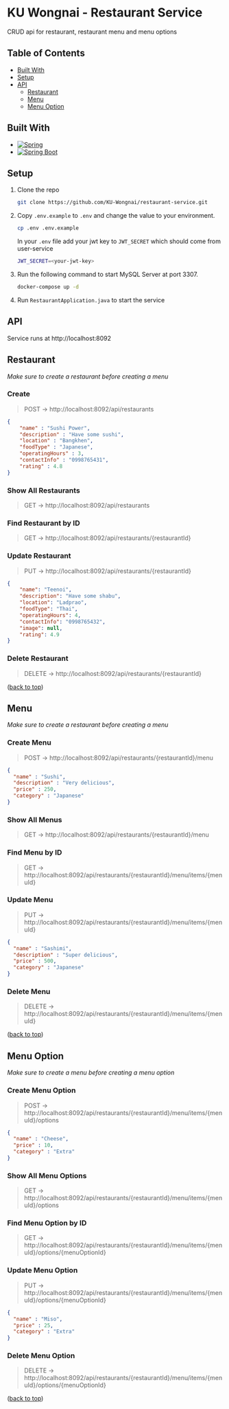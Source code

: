# KU Wongnai - Restaurant Service
CRUD api for restaurant, restaurant menu and menu options

## Table of Contents
* [Built With](#built-with)
* [Setup](#setup)
* [API](#api)
  * [Restaurant](#restaurant)
  * [Menu](#menu)
  * [Menu Option](#menu-option)

## Built With

* [![Spring][Spring.io]][Spring-url]
* [![Spring Boot][Spring.io/spring-boot]][Spring-url]

## Setup
1. Clone the repo
    ```sh
    git clone https://github.com/KU-Wongnai/restaurant-service.git
    ```
2. Copy `.env.example` to `.env` and change the value to your environment.
    ```sh
    cp .env .env.example
    ``` 
   In your `.env` file add your jwt key to `JWT_SECRET` which should come from user-service
    ```sh
    JWT_SECRET=<your-jwt-key>
    ```

3. Run the following command to start MySQL Server at port 3307.
    ```sh
    docker-compose up -d
    ```

4. Run `RestaurantApplication.java` to start the service

## API
Service runs at http://localhost:8092

## Restaurant
*Make sure to create a restaurant before creating a menu*
### Create
> POST -> http://localhost:8092/api/restaurants
```json
{
    "name" : "Sushi Power",
    "description" : "Have some sushi",
    "location" : "Bangkhen",
    "foodType" : "Japanese",
    "operatingHours" : 3,
    "contactInfo" : "0998765431",
    "rating" : 4.8
}
```

### Show All Restaurants
> GET -> http://localhost:8092/api/restaurants

### Find Restaurant by ID
> GET -> http://localhost:8092/api/restaurants/{restaurantId}

### Update Restaurant
> PUT -> http://localhost:8092/api/restaurants/{restaurantId}
```json
{
    "name": "Teenoi",
    "description": "Have some shabu",
    "location": "Ladprao",
    "foodType": "Thai",
    "operatingHours": 4,
    "contactInfo": "0998765432",
    "image": null,
    "rating": 4.9
}
```

### Delete Restaurant
> DELETE -> http://localhost:8092/api/restaurants/{restaurantId}

([back to top][readme-top])

## Menu
*Make sure to create a restaurant before creating a menu*

### Create Menu
> POST -> http://localhost:8092/api/restaurants/{restaurantId}/menu
```json
{
  "name" : "Sushi",
  "description" : "Very delicious",
  "price" : 250,
  "category" : "Japanese"
}
```

### Show All Menus
> GET -> http://localhost:8092/api/restaurants/{restaurantId}/menu

### Find Menu by ID
> GET -> http://localhost:8092/api/restaurants/{restaurantId}/menu/items/{menuId}

### Update Menu
> PUT -> http://localhost:8092/api/restaurants/{restaurantId}/menu/items/{menuId}
```json
{
  "name" : "Sashimi",
  "description" : "Super delicious",
  "price" : 500,
  "category" : "Japanese"
}
```

### Delete Menu
> DELETE -> http://localhost:8092/api/restaurants/{restaurantId}/menu/items/{menuId}

([back to top][readme-top])

## Menu Option
*Make sure to create a menu before creating a menu option*

### Create Menu Option
> POST -> http://localhost:8092/api/restaurants/{restaurantId}/menu/items/{menuId}/options
```json
{
  "name" : "Cheese",
  "price" : 10,
  "category" : "Extra"
}
```

### Show All Menu Options
> GET -> http://localhost:8092/api/restaurants/{restaurantId}/menu/items/{menuId}/options

### Find Menu Option by ID
> GET -> http://localhost:8092/api/restaurants/{restaurantId}/menu/items/{menuId}/options/{menuOptionId}

### Update Menu Option
> PUT -> http://localhost:8092/api/restaurants/{restaurantId}/menu/items/{menuId}/options/{menuOptionId}
```json
{
  "name" : "Miso",
  "price" : 25,
  "category" : "Extra"
}
```

### Delete Menu Option
> DELETE -> http://localhost:8092/api/restaurants/{restaurantId}/menu/items/{menuId}/options/{menuOptionId}

([back to top][readme-top])

<!-- Markdown Links & Images -->
[Spring.io]: https://img.shields.io/badge/Spring-6DB33F?style=for-the-badge&logo=spring&logoColor=white
[Spring-url]: https://spring.io
[Spring.io/spring-boot]: https://img.shields.io/badge/Spring_Boot-F2F4F9?style=for-the-badge&logo=spring-boot
[Spring-Boot-url]: https://spring.io/projects/spring-boot
[readme-top]: #ku-wongnai---restaurant-service


